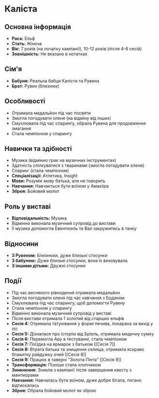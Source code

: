 # Каліста

## Основна інформація
- **Раса:** Ельф
- **Стать:** Жіноча
- **Вік:** 7 років (на початку кампанії), 10-12 років (після 4-6 сесій)
- **Зовнішність:** Не вказано в нотатках

## Сім'я
- **Бабуня:** Реальна бабця Калісти та Рувена
- **Брат:** Рувен (близнюк)

## Особливості
- Отримала медальйон під час посвяти
- Змогла погодувати оленя (на відміну від інших)
- Смухлювала під час спарингу, обрала Рувена для продовження змагання
- Стала чемпіоном у спарингу

## Навички та здібності
- Музика (відмінно грає на музичних інструментах)
- Здатність спілкуватися з тваринами (змогла погодувати оленя)
- Спаринг (стала чемпіоном)
- **Спеціалізації:** Атлетика, Insight
- **Мови:** Розуміє мову батька, але не говорить
- **Навчання:** Навчається бути воїном у Амакііра
- **Зброя:** Бойовий молот

## Роль у виставі
- **Відповідальність:** Музика
- Відмінно виконала музичний супровід до вистави
- Її музика допомогла Евентюель та Вал закружитись в танку

## Відносини
- **З Рувеном:** Близнюки, дуже близькі стосунки
- **З бабунею:** Дуже близькі стосунки, вона їх виховувала
- **З іншими дітьми:** Дружні стосунки

## Події
- Під час весняного рівнодення отримала медальйон
- Змогла погодувати оленя під час навчання з Ерданом
- Смухлювала під час спарингу, щоб допомогти Рувену
- Стала чемпіоном у спарингу
- Відмінно виконала музичний супровід у виставі
- Після вистави отримала 1 золотий від старших ельфів
- **Сесія 4:** Отримала татуювання у формі печива, покарана за вихід у ліс
- **Сесія 5:** Дізналася про історію від Бріель, отримала медичну сумку
- **Сесія 6:** Перемогла Ару в тестуванні, стала чемпіоном
- **Сесія 7:** Поїздка на ярмарок з батьком [[Сесія 7]]
- **Сесія 8:** Втрата батька та знищення селища, отримала яскраво блакитну райдужку очей [[Сесія 8]]
- **Сесія 9:** Працює в таверні "Золота Пінта" [[Сесія 9]]
- **Трансформація:** Пізніше стала хлопчиком
- **Зникнення:** Зникла з кампанії після завершення квесту з мантікорами
- **Навчання:** Навчалась бути воїном, дуже добре бігала, погано відтискалась
- **Зброя:** Обрала бойовий молот як зброю
